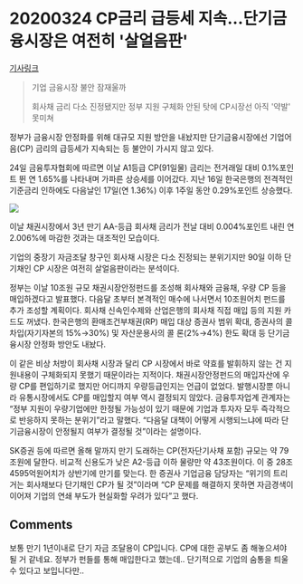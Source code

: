 # 20200324 CP금리 급등세 지속…단기금융시장은 여전히 '살얼음판'

[기사링크](<https://www.hankyung.com/finance/article/2020032476731>)



> 기업 금융시장 불안 잠재울까
>
> 
>
> 회사채 금리 다소 진정됐지만
> 정부 지원 구체화 안된 탓에
> CP시장선 아직 '약발' 못미쳐



정부가 금융시장 안정화를 위해 대규모 지원 방안을 내놨지만 단기금융시장에선 기업어음(CP) 금리의 급등세가 지속되는 등 불안이 가시지 않고 있다.



24일 금융투자협회에 따르면 이날 A1등급 CP(91일물) 금리는 전거래일 대비 0.1%포인트 뛴 연 1.65%를 나타내며 가파른 상승세를 이어갔다. 지난 16일 한국은행의 전격적인 기준금리 인하에도 다음날인 17일(연 1.36%) 이후 1주일 동안 0.29%포인트 상승했다.



![](https://img.hankyung.com/photo/202003/AA.22147242.1.jpg)



이날 채권시장에서 3년 만기 AA-등급 회사채 금리가 전날 대비 0.004%포인트 내린 연 2.006%에 마감한 것과는 대조적인 모습이다.



  기업의 중장기 자금조달 창구인 회사채 시장은 다소 진정되는 분위기지만 90일 이하 단기채인 CP 시장은 여전히 살얼음판이라는 분석이다.



정부는 이날 10조원 규모 채권시장안정펀드를 조성해 회사채와 금융채, 우량 CP 등을 매입하겠다고 발표했다. 다음달 초부터 본격적인 매수에 나서면서 10조원어치 펀드를 추가 조성할 계획이다. 회사채 신속인수제와 산업은행의 회사채 직접 매입 등의 지원 카드도 꺼냈다. 한국은행의 환매조건부채권(RP) 매입 대상 증권사 범위 확대, 증권사의 콜 차입(자기자본의 15%→30%) 및 자산운용사의 콜 론(2%→4%) 한도 확대 등 단기금융시장 안정화 방안도 내놨다.



이 같은 비상 처방이 회사채 시장과 달리 CP 시장에서 바로 약효를 발휘하지 않는 건 지원내용이 구체화되지 못했기 때문이라는 지적이다. 채권시장안정펀드의 매입자산에 우량 CP를 편입하기로 했지만 어디까지 우량등급인지는 언급이 없었다. 발행시장뿐 아니라 유통시장에서도 CP를 매입할지 여부 역시 결정되지 않았다. 금융투자업계 관계자는 “정부 지원이 우량기업에만 한정될 가능성이 있기 때문에 기업과 투자자 모두 즉각적으로 반응하지 못하는 분위기”라고 말했다. “다음달 대책이 어떻게 시행되느냐에 따라 단기금융시장이 안정될지 여부가 결정될 것”이라는 설명이다.  



SK증권 등에 따르면 올해 말까지 만기 도래하는 CP(전자단기사채 포함) 규모는 약 79조원에 달한다. 비교적 신용도가 낮은 A2-등급 이하 물량만 약 43조원이다. 이 중 28조4595억원어치가 상반기에 만기를 맞는다. 한 증권사 기업금융 담당자는 “위기의 트리거는 회사채보다 단기채인 CP가 될 것”이라며 “CP 문제를 해결하지 못하면 자금경색이 이어져 기업의 연쇄 부도가 현실화할 우려가 있다”고 했다.



## Comments

보통 만기 1년이내로 단기 자금 조달용이 CP입니다. CP에 대한 공부도 좀 해놓으셔야 될 거 같네요. 정부가 펀들를 통해 매입한다고 했는데.. 단기적으로 기업의 숨통을 틔울수 있다고 보입니다만..
